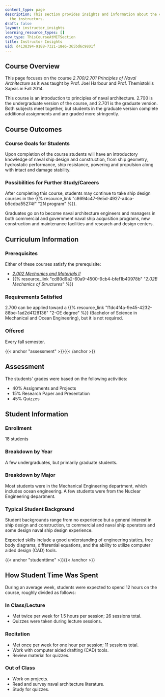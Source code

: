 ```yaml
---
content_type: page
description: This section provides insights and information about the course from
  the instructors.
draft: false
layout: instructor_insights
learning_resource_types: []
ocw_type: ThisCourseAtMITSection
title: Instructor Insights
uid: d4138394-9188-7321-18e6-365bd6c9801f
---
```

## Course Overview

This page focuses on the course _2.700/2.701 Principles of Naval Architecture_ as it was taught by Prof. Joel Harbour and Prof. Themistoklis Sapsis in Fall 2014.

This course is an introduction to principles of naval architecture. 2.700 is the undergraduate version of the course, and 2.701 is the graduate version. Both subjects meet together, but students in the graduate version complete additional assignments and are graded more stringently.

## Course Outcomes

### Course Goals for Students

Upon completion of the course students will have an introductory knowledge of naval ship design and construction, from ship geometry, hydrostatic performance, ship resistance, powering and propulsion along with intact and damage stability.

### Possibilities for Further Study/Careers

After completing this course, students may continue to take ship design courses in the {{% resource_link "c8694c47-9e5d-4927-a4ca-b5cdba55274f" "2N program" %}}.

Graduates go on to become naval architecture engineers and managers in both commercial and government naval ship acquisition programs, new construction and maintenance facilities and research and design centers.

## Curriculum Information

### Prerequisites

Either of these courses satisfy the prerequisite:

- [_2.002 Mechanics and Materials II_](/courses/2-002-mechanics-and-materials-ii-spring-2004)
- {{% resource_link "cd80d9a2-60a9-4500-9cb4-bfef1b40978b" "_2.02B Mechanics of Structures_" %}}

### Requirements Satisfied

2.700 can be applied toward a {{% resource_link "f1dc4f4a-9e45-4232-88be-1ad2d4128136" "2-OE degree" %}} (Bachelor of Science in Mechanical and Ocean Engineering), but it is not required.

### Offered

Every fall semester.

{{< anchor "assessment" >}}{{< /anchor >}}

## Assessment

The students' grades were based on the following activities:

- 40% Assignments and Projects
- 15% Research Paper and Presentation
- 45% Quizzes

## Student Information

### Enrollment

18 students

### Breakdown by Year

A few undergraduates, but primarily graduate students.

### Breakdown by Major

Most students were in the Mechanical Engineering department, which includes ocean engineering. A few students were from the Nuclear Engineering department.

### Typical Student Background

Student backgrounds range from no experience but a general interest in ship design and construction, to commercial and naval ship operators and some design naval ship design experience.

Expected skills include a good understanding of engineering statics, free body diagrams, differential equations, and the ability to utilize computer aided design (CAD) tools.

{{< anchor "studenttime" >}}{{< /anchor >}}

## How Student Time Was Spent

During an average week, students were expected to spend 12 hours on the course, roughly divided as follows:

### In Class/Lecture

- Met twice per week for 1.5 hours per session; 26 sessions total.
- Quizzes were taken during lecture sessions.

### Recitation

- Met once per week for one hour per session; 11 sessions total.
- Work with computer aided drafting (CAD) tools.
- Review material for quizzes.

### Out of Class

- Work on projects.
- Read and survey naval architecture literature.
- Study for quizzes.